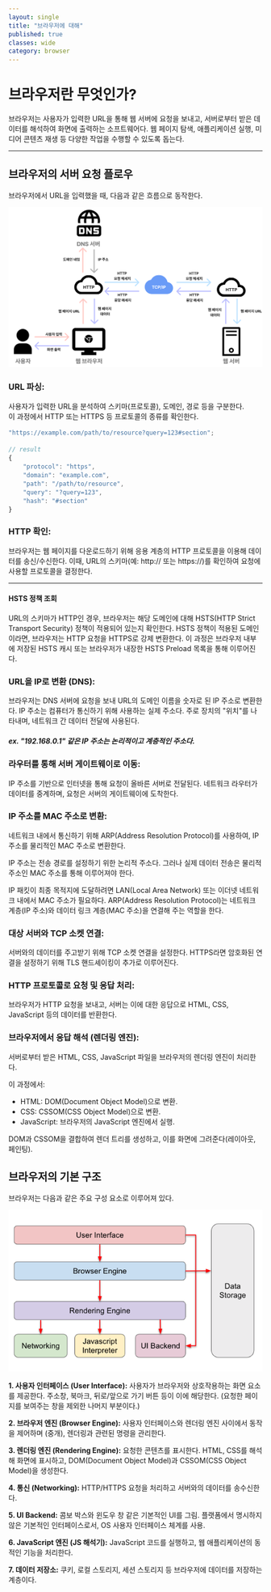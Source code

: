```yaml
---
layout: single
title: "브라우저에 대해"
published: true
classes: wide
category: browser
---
```


# 브라우저란 무엇인가?

브라우저는 사용자가 입력한 URL을 통해 웹 서버에 요청을 보내고, 서버로부터 받은 데이터를 해석하여 화면에 출력하는 소프트웨어다. 웹 페이지 탐색, 애플리케이션 실행, 미디어 콘텐츠 재생 등 다양한 작업을 수행할 수 있도록 돕는다.

- - -

## 브라우저의 서버 요청 플로우

브라우저에서 URL을 입력했을 때, 다음과 같은 흐름으로 동작한다.

<!-- 이미지 -->

![BrowserOperationFlow](../assets/img/browser-operation-flow.png)

### URL 파싱:

사용자가 입력한 URL을 분석하여 스키마(프로토콜), 도메인, 경로 등을 구분한다.  
이 과정에서 HTTP 또는 HTTPS 등 프로토콜의 종류를 확인한다.

```javascript
"https://example.com/path/to/resource?query=123#section";

// result
{
    "protocol": "https",
    "domain": "example.com",
    "path": "/path/to/resource",
    "query": "?query=123",
    "hash": "#section"
}
```

<!-- 구분 예시 -->

### HTTP 확인:

브라우저는 웹 페이지를 다운로드하기 위해 응용 계층의 HTTP 프로토콜을 이용해 데이터를 송신/수신한다.
이때, URL의 스키마(예: http:// 또는 https://)를 확인하여 요청에 사용할 프로토콜을 결정한다.

- - -

#### HSTS 정책 조회
URL의 스키마가 HTTP인 경우, 브라우저는 해당 도메인에 대해 HSTS(HTTP Strict Transport Security) 정책이 적용되어 있는지 확인한다.
HSTS 정책이 적용된 도메인이라면, 브라우저는 HTTP 요청을 HTTPS로 강제 변환한다.
이 과정은 브라우저 내부에 저장된 HSTS 캐시 또는 브라우저가 내장한 HSTS Preload 목록을 통해 이루어진다.

<!-- // 만약 HTTP로 요청이 왔다면 HTTP 응답 헤더에 "Strict Transport Security"라는 필드를 포함하여 응답. -->

<!--

- - -

#### 이후 흐름
HSTS 정책이 확인되면, 브라우저는 프로토콜에 따라 DNS 조회와 같은 네트워크 요청 과정을 진행한다.
HTTPS가 적용된 경우, TLS 핸드셰이크 과정을 통해 보안 연결을 설정한 뒤, 데이터를 서버와 송수신한다.

-->

<!-- 암호화 관련 -->

### URL을 IP로 변환 (DNS):

브라우저는 DNS 서버에 요청을 보내 URL의 도메인 이름을 숫자로 된 IP 주소로 변환한다.
IP 주소는 컴퓨터가 통신하기 위해 사용하는 실제 주소다.
주로 장치의 "위치"를 나타내며, 네트워크 간 데이터 전달에 사용된다.

##### ex. "192.168.0.1" 같은 IP 주소는 논리적이고 계층적인 주소다.

<!-- 반환되는 값 -->

### 라우터를 통해 서버 게이트웨이로 이동:

IP 주소를 기반으로 인터넷을 통해 요청이 올바른 서버로 전달된다.
네트워크 라우터가 데이터를 중계하며, 요청은 서버의 게이트웨이에 도착한다.

### IP 주소를 MAC 주소로 변환:

네트워크 내에서 통신하기 위해 ARP(Address Resolution Protocol)를 사용하여,
IP 주소를 물리적인 MAC 주소로 변환한다.

IP 주소는 전송 경로를 설정하기 위한 논리적 주소다. 그러나 실제 데이터 전송은 물리적 주소인 MAC 주소를 통해 이루어져야 한다.

IP 패킷이 최종 목적지에 도달하려면 LAN(Local Area Network) 또는 이더넷 네트워크 내에서 MAC 주소가 필요하다.
ARP(Address Resolution Protocol)는 네트워크 계층(IP 주소)와 데이터 링크 계층(MAC 주소)을 연결해 주는 역할을 한다.

### 대상 서버와 TCP 소켓 연결:

서버와의 데이터를 주고받기 위해 TCP 소켓 연결을 설정한다.
HTTPS라면 암호화된 연결을 설정하기 위해 TLS 핸드셰이킹이 추가로 이루어진다.

<!-- 핸드셰이킹 과정 -->

### HTTP 프로토콜로 요청 및 응답 처리:

브라우저가 HTTP 요청을 보내고, 서버는 이에 대한 응답으로 HTML, CSS, JavaScript 등의 데이터를 반환한다.

<!--
- 송신 장치가 패킷을 생성:
송신 장치는 목적지 IP 주소를 알고 있다.
- MAC 주소 확인 필요:
패킷이 물리적으로 전달되려면 해당 IP 주소에 대응하는 MAC 주소가 필요하다.
- ARP로 MAC 주소 확인:
ARP는 네트워크 상의 모든 장치에 브로드캐스트 메시지를 보내 "누가 IP X를 가지고 있나요?"라고 묻는다.
응답을 통해 해당 IP 주소에 해당하는 MAC 주소를 얻는다.
- 데이터 링크 계층에서 전송:
MAC 주소를 이용해 이더넷 프레임에 패킷을 담아 전송한다.
-->

### 브라우저에서 응답 해석 (렌더링 엔진):

서버로부터 받은 HTML, CSS, JavaScript 파일을 브라우저의 렌더링 엔진이 처리한다.

이 과정에서:
*    HTML: DOM(Document Object Model)으로 변환.
*    CSS: CSSOM(CSS Object Model)으로 변환.
*    JavaScript: 브라우저의 JavaScript 엔진에서 실행.

DOM과 CSSOM을 결합하여 렌더 트리를 생성하고, 이를 화면에 그려준다(레이아웃, 페인팅).

<!-- 렌더링 과정 자세히 -->


## 브라우저의 기본 구조

브라우저는 다음과 같은 주요 구성 요소로 이루어져 있다.

![BrowserArchitecture](../assets/img/browser-architecture.png)

**1. 사용자 인터페이스 (User Interface):**
사용자가 브라우저와 상호작용하는 화면 요소를 제공한다. 주소창, 북마크, 뒤로/앞으로 가기 버튼 등이 이에 해당한다. (요청한 페이지를 보여주는 창을 제외한 나머지 부분이다.)

**2. 브라우저 엔진 (Browser Engine):**
사용자 인터페이스와 렌더링 엔진 사이에서 동작을 제어하며 (중개), 렌더링과 관련된 명령을 관리한다.

**3. 렌더링 엔진 (Rendering Engine):**
요청한 콘텐츠를 표시한다. HTML, CSS를 해석해 화면에 표시하고, DOM(Document Object Model)과 CSSOM(CSS Object Model)을 생성한다.

**4. 통신 (Networking):**
HTTP/HTTPS 요청을 처리하고 서버와의 데이터를 송수신한다.

**5. UI Backend:**
콤보 박스와 윈도우 창 같은 기본적인 UI를 그림. 플랫폼에서 명시하지 않은 기본적인 인터페이스로서, OS 사용자 인터페이스 체계를 사용.

**6. JavaScript 엔진 (JS 해석기):**
JavaScript 코드를 실행하고, 웹 애플리케이션의 동적인 기능을 처리한다.

**7. 데이터 저장소:**
쿠키, 로컬 스토리지, 세션 스토리지 등 브라우저에 데이터를 저장하는 계층이다.


<!--
<details>
<summary>접기/펼치기 버튼</summary>
<div markdown="1">

|제목|내용|
|--|--|
|1|1|
|2|10|

</div>
</details>
-->
